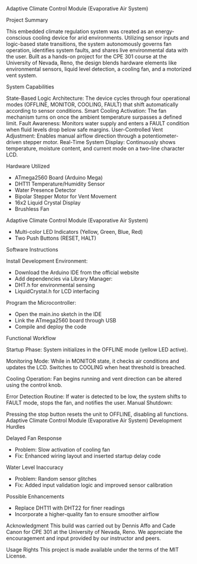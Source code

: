 Adaptive Climate Control Module (Evaporative Air System)

Project Summary

This embedded climate regulation system was created as an energy-conscious cooling device for arid environments.
Utilizing sensor inputs and logic-based state transitions, the system autonomously governs fan operation, identifies
system faults, and shares live environmental data with the user. Built as a hands-on project for the CPE 301 course at
the University of Nevada, Reno, the design blends hardware elements like environmental sensors, liquid level detection,
a cooling fan, and a motorized vent system.

System Capabilities

State-Based Logic Architecture:
The device cycles through four operational modes (OFFLINE, MONITOR, COOLING, FAULT) that shift automatically
according to sensor conditions.
Smart Cooling Activation:
The fan mechanism turns on once the ambient temperature surpasses a defined limit.
Fault Awareness:
Monitors water supply and enters a FAULT condition when fluid levels drop below safe margins.
User-Controlled Vent Adjustment:
Enables manual airflow direction through a potentiometer-driven stepper motor.
Real-Time System Display:
Continuously shows temperature, moisture content, and current mode on a two-line character LCD.

Hardware Utilized
- ATmega2560 Board (Arduino Mega)
- DHT11 Temperature/Humidity Sensor
- Water Presence Detector
- Bipolar Stepper Motor for Vent Movement
- 16x2 Liquid Crystal Display
- Brushless Fan

Adaptive Climate Control Module (Evaporative Air System)
- Multi-color LED Indicators (Yellow, Green, Blue, Red)
- Two Push Buttons (RESET, HALT)

Software Instructions

Install Development Environment:
- Download the Arduino IDE from the official website
- Add dependencies via Library Manager:
 - DHT.h for environmental sensing
 - LiquidCrystal.h for LCD interfacing

Program the Microcontroller:
- Open the main.ino sketch in the IDE
- Link the ATmega2560 board through USB
- Compile and deploy the code

Functional Workflow

Startup Phase:
System initializes in the OFFLINE mode (yellow LED active).

Monitoring Mode:
While in MONITOR state, it checks air conditions and updates the LCD.
Switches to COOLING when heat threshold is breached.

Cooling Operation:
Fan begins running and vent direction can be altered using the control knob.

Error Detection Routine:
If water is detected to be low, the system shifts to FAULT mode, stops the fan, and notifies the user.
Manual Shutdown:

Pressing the stop button resets the unit to OFFLINE, disabling all functions.
Adaptive Climate Control Module (Evaporative Air System)
Development Hurdles

Delayed Fan Response
- Problem: Slow activation of cooling fan
- Fix: Enhanced wiring layout and inserted startup delay code

Water Level Inaccuracy
- Problem: Random sensor glitches
- Fix: Added input validation logic and improved sensor calibration

Possible Enhancements
- Replace DHT11 with DHT22 for finer readings
- Incorporate a higher-quality fan to ensure smoother airflow

Acknowledgment
This build was carried out by Dennis Affo and Cade Canon for CPE 301 at the University of Nevada, Reno. We
appreciate the encouragement and input provided by our instructor and peers.

Usage Rights
This project is made available under the terms of the MIT License.
